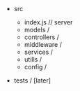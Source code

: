 - src

  - index.js // server
  - models /
  - controllers /
  - middleware /
  - services /
  - utills /
  - config /
- tests / [later]
